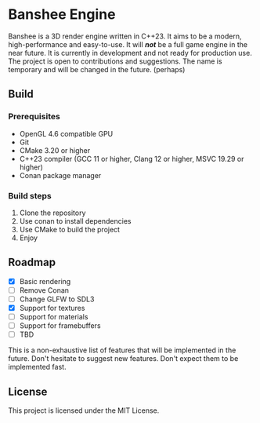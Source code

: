 # Banshee Engine

Banshee is a 3D render engine written in C++23. It aims to be a modern, high-performance and easy-to-use.
It will ***not*** be a full game engine in the near future.
It is currently in development and not ready for production use.
The project is open to contributions and suggestions.
The name is temporary and will be changed in the future. (perhaps)

## Build
### Prerequisites
- OpenGL 4.6 compatible GPU
- Git
- CMake 3.20 or higher
- C++23 compiler (GCC 11 or higher, Clang 12 or higher, MSVC 19.29 or higher)
- Conan package manager

### Build steps
1) Clone the repository
2) Use conan to install dependencies
3) Use CMake to build the project
4) Enjoy

## Roadmap
- [x] Basic rendering
- [ ] Remove Conan
- [ ] Change GLFW to SDL3
- [x] Support for textures
- [ ] Support for materials
- [ ] Support for framebuffers
- [ ] TBD 

This is a non-exhaustive list of features that will be implemented in the future. 
Don't hesitate to suggest new features. Don't expect them to be implemented fast.

## License
This project is licensed under the MIT License.
